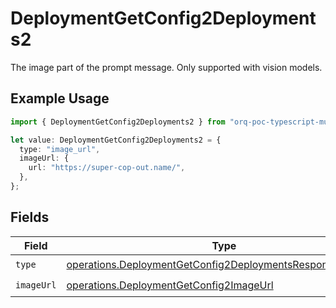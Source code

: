 # DeploymentGetConfig2Deployments2

The image part of the prompt message. Only supported with vision models.

## Example Usage

```typescript
import { DeploymentGetConfig2Deployments2 } from "orq-poc-typescript-multi-env-version/models/operations";

let value: DeploymentGetConfig2Deployments2 = {
  type: "image_url",
  imageUrl: {
    url: "https://super-cop-out.name/",
  },
};
```

## Fields

| Field                                                                                                                                  | Type                                                                                                                                   | Required                                                                                                                               | Description                                                                                                                            |
| -------------------------------------------------------------------------------------------------------------------------------------- | -------------------------------------------------------------------------------------------------------------------------------------- | -------------------------------------------------------------------------------------------------------------------------------------- | -------------------------------------------------------------------------------------------------------------------------------------- |
| `type`                                                                                                                                 | [operations.DeploymentGetConfig2DeploymentsResponse200Type](../../models/operations/deploymentgetconfig2deploymentsresponse200type.md) | :heavy_check_mark:                                                                                                                     | N/A                                                                                                                                    |
| `imageUrl`                                                                                                                             | [operations.DeploymentGetConfig2ImageUrl](../../models/operations/deploymentgetconfig2imageurl.md)                                     | :heavy_check_mark:                                                                                                                     | N/A                                                                                                                                    |